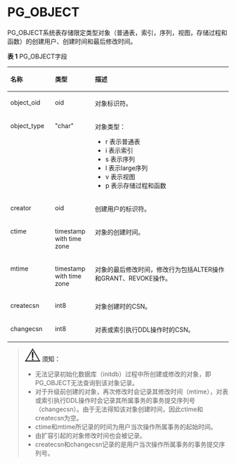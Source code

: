 # PG\_OBJECT<a name="ZH-CN_TOPIC_0289900403"></a>

PG\_OBJECT系统表存储限定类型对象（普通表，索引，序列，视图，存储过程和函数）的创建用户、创建时间和最后修改时间。

**表 1**  PG\_OBJECT字段

<a name="zh-cn_topic_0283137196_zh-cn_topic_0237122301_table370273621911"></a>
<table><thead align="left"><tr id="zh-cn_topic_0283137196_zh-cn_topic_0237122301_row177034367196"><th class="cellrowborder" valign="top" width="20.13201320132013%" id="mcps1.2.4.1.1"><p id="zh-cn_topic_0283137196_zh-cn_topic_0237122301_p3704103613192"><a name="zh-cn_topic_0283137196_zh-cn_topic_0237122301_p3704103613192"></a><a name="zh-cn_topic_0283137196_zh-cn_topic_0237122301_p3704103613192"></a>名称</p>
</th>
<th class="cellrowborder" valign="top" width="18.08180818081808%" id="mcps1.2.4.1.2"><p id="zh-cn_topic_0283137196_zh-cn_topic_0237122301_p9704143618197"><a name="zh-cn_topic_0283137196_zh-cn_topic_0237122301_p9704143618197"></a><a name="zh-cn_topic_0283137196_zh-cn_topic_0237122301_p9704143618197"></a>类型</p>
</th>
<th class="cellrowborder" valign="top" width="61.786178617861786%" id="mcps1.2.4.1.3"><p id="zh-cn_topic_0283137196_zh-cn_topic_0237122301_p470420360196"><a name="zh-cn_topic_0283137196_zh-cn_topic_0237122301_p470420360196"></a><a name="zh-cn_topic_0283137196_zh-cn_topic_0237122301_p470420360196"></a>描述</p>
</th>
</tr>
</thead>
<tbody><tr id="zh-cn_topic_0283137196_zh-cn_topic_0237122301_row770433620196"><td class="cellrowborder" valign="top" width="20.13201320132013%" headers="mcps1.2.4.1.1 "><p id="zh-cn_topic_0283137196_zh-cn_topic_0237122301_p1670523618197"><a name="zh-cn_topic_0283137196_zh-cn_topic_0237122301_p1670523618197"></a><a name="zh-cn_topic_0283137196_zh-cn_topic_0237122301_p1670523618197"></a>object_oid</p>
</td>
<td class="cellrowborder" valign="top" width="18.08180818081808%" headers="mcps1.2.4.1.2 "><p id="zh-cn_topic_0283137196_zh-cn_topic_0237122301_p1470517367198"><a name="zh-cn_topic_0283137196_zh-cn_topic_0237122301_p1470517367198"></a><a name="zh-cn_topic_0283137196_zh-cn_topic_0237122301_p1470517367198"></a>oid</p>
</td>
<td class="cellrowborder" valign="top" width="61.786178617861786%" headers="mcps1.2.4.1.3 "><p id="zh-cn_topic_0283137196_zh-cn_topic_0237122301_p470503601915"><a name="zh-cn_topic_0283137196_zh-cn_topic_0237122301_p470503601915"></a><a name="zh-cn_topic_0283137196_zh-cn_topic_0237122301_p470503601915"></a>对象标识符。</p>
</td>
</tr>
<tr id="zh-cn_topic_0283137196_zh-cn_topic_0237122301_row870533671915"><td class="cellrowborder" valign="top" width="20.13201320132013%" headers="mcps1.2.4.1.1 "><p id="zh-cn_topic_0283137196_zh-cn_topic_0237122301_p1670683617193"><a name="zh-cn_topic_0283137196_zh-cn_topic_0237122301_p1670683617193"></a><a name="zh-cn_topic_0283137196_zh-cn_topic_0237122301_p1670683617193"></a>object_type</p>
</td>
<td class="cellrowborder" valign="top" width="18.08180818081808%" headers="mcps1.2.4.1.2 "><p id="zh-cn_topic_0283137196_zh-cn_topic_0237122301_p13706153610194"><a name="zh-cn_topic_0283137196_zh-cn_topic_0237122301_p13706153610194"></a><a name="zh-cn_topic_0283137196_zh-cn_topic_0237122301_p13706153610194"></a>"char"</p>
</td>
<td class="cellrowborder" valign="top" width="61.786178617861786%" headers="mcps1.2.4.1.3 "><p id="zh-cn_topic_0283137196_zh-cn_topic_0237122301_p117061136121914"><a name="zh-cn_topic_0283137196_zh-cn_topic_0237122301_p117061136121914"></a><a name="zh-cn_topic_0283137196_zh-cn_topic_0237122301_p117061136121914"></a>对象类型：</p>
<a name="zh-cn_topic_0283137196_zh-cn_topic_0237122301_ul14461631102216"></a><a name="zh-cn_topic_0283137196_zh-cn_topic_0237122301_ul14461631102216"></a><ul id="zh-cn_topic_0283137196_zh-cn_topic_0237122301_ul14461631102216"><li>r 表示普通表</li><li>i 表示索引</li><li>s 表示序列</li><li>l 表示large序列</li><li>v 表示视图</li><li>p 表示存储过程和函数</li></ul>
</td>
</tr>
<tr id="zh-cn_topic_0283137196_zh-cn_topic_0237122301_row470616364192"><td class="cellrowborder" valign="top" width="20.13201320132013%" headers="mcps1.2.4.1.1 "><p id="zh-cn_topic_0283137196_zh-cn_topic_0237122301_p197066366199"><a name="zh-cn_topic_0283137196_zh-cn_topic_0237122301_p197066366199"></a><a name="zh-cn_topic_0283137196_zh-cn_topic_0237122301_p197066366199"></a>creator</p>
</td>
<td class="cellrowborder" valign="top" width="18.08180818081808%" headers="mcps1.2.4.1.2 "><p id="zh-cn_topic_0283137196_zh-cn_topic_0237122301_p4706133631911"><a name="zh-cn_topic_0283137196_zh-cn_topic_0237122301_p4706133631911"></a><a name="zh-cn_topic_0283137196_zh-cn_topic_0237122301_p4706133631911"></a>oid</p>
</td>
<td class="cellrowborder" valign="top" width="61.786178617861786%" headers="mcps1.2.4.1.3 "><p id="zh-cn_topic_0283137196_zh-cn_topic_0237122301_p370693681911"><a name="zh-cn_topic_0283137196_zh-cn_topic_0237122301_p370693681911"></a><a name="zh-cn_topic_0283137196_zh-cn_topic_0237122301_p370693681911"></a>创建用户的标识符。</p>
</td>
</tr>
<tr id="zh-cn_topic_0283137196_zh-cn_topic_0237122301_row3706143601913"><td class="cellrowborder" valign="top" width="20.13201320132013%" headers="mcps1.2.4.1.1 "><p id="zh-cn_topic_0283137196_zh-cn_topic_0237122301_p770713610197"><a name="zh-cn_topic_0283137196_zh-cn_topic_0237122301_p770713610197"></a><a name="zh-cn_topic_0283137196_zh-cn_topic_0237122301_p770713610197"></a>ctime</p>
</td>
<td class="cellrowborder" valign="top" width="18.08180818081808%" headers="mcps1.2.4.1.2 "><p id="zh-cn_topic_0283137196_zh-cn_topic_0237122301_p127071361199"><a name="zh-cn_topic_0283137196_zh-cn_topic_0237122301_p127071361199"></a><a name="zh-cn_topic_0283137196_zh-cn_topic_0237122301_p127071361199"></a>timestamp with time zone</p>
</td>
<td class="cellrowborder" valign="top" width="61.786178617861786%" headers="mcps1.2.4.1.3 "><p id="zh-cn_topic_0283137196_zh-cn_topic_0237122301_p9707203619192"><a name="zh-cn_topic_0283137196_zh-cn_topic_0237122301_p9707203619192"></a><a name="zh-cn_topic_0283137196_zh-cn_topic_0237122301_p9707203619192"></a>对象的创建时间。</p>
</td>
</tr>
<tr id="zh-cn_topic_0283137196_zh-cn_topic_0237122301_row8707183613197"><td class="cellrowborder" valign="top" width="20.13201320132013%" headers="mcps1.2.4.1.1 "><p id="zh-cn_topic_0283137196_zh-cn_topic_0237122301_p1870820360196"><a name="zh-cn_topic_0283137196_zh-cn_topic_0237122301_p1870820360196"></a><a name="zh-cn_topic_0283137196_zh-cn_topic_0237122301_p1870820360196"></a>mtime</p>
</td>
<td class="cellrowborder" valign="top" width="18.08180818081808%" headers="mcps1.2.4.1.2 "><p id="zh-cn_topic_0283137196_zh-cn_topic_0237122301_p4708336141913"><a name="zh-cn_topic_0283137196_zh-cn_topic_0237122301_p4708336141913"></a><a name="zh-cn_topic_0283137196_zh-cn_topic_0237122301_p4708336141913"></a>timestamp with time zone</p>
</td>
<td class="cellrowborder" valign="top" width="61.786178617861786%" headers="mcps1.2.4.1.3 "><p id="zh-cn_topic_0283137196_zh-cn_topic_0237122301_p13708143651914"><a name="zh-cn_topic_0283137196_zh-cn_topic_0237122301_p13708143651914"></a><a name="zh-cn_topic_0283137196_zh-cn_topic_0237122301_p13708143651914"></a>对象的最后修改时间，修改行为包括ALTER操作和GRANT、REVOKE操作。</p>
</td>
</tr>
<tr id="row95518631016"><td class="cellrowborder" valign="top" width="20.13201320132013%" headers="mcps1.2.4.1.1 "><p id="p148051512368"><a name="p148051512368"></a><a name="p148051512368"></a>createcsn</p>
</td>
<td class="cellrowborder" valign="top" width="18.08180818081808%" headers="mcps1.2.4.1.2 "><p id="p19555691018"><a name="p19555691018"></a><a name="p19555691018"></a>int8</p>
</td>
<td class="cellrowborder" valign="top" width="61.786178617861786%" headers="mcps1.2.4.1.3 "><p id="p105517671010"><a name="p105517671010"></a><a name="p105517671010"></a>对象创建时的CSN。</p>
</td>
</tr>
<tr id="row35161421017"><td class="cellrowborder" valign="top" width="20.13201320132013%" headers="mcps1.2.4.1.1 "><p id="p1621411016"><a name="p1621411016"></a><a name="p1621411016"></a>changecsn</p>
</td>
<td class="cellrowborder" valign="top" width="18.08180818081808%" headers="mcps1.2.4.1.2 "><p id="p116141410109"><a name="p116141410109"></a><a name="p116141410109"></a>int8</p>
</td>
<td class="cellrowborder" valign="top" width="61.786178617861786%" headers="mcps1.2.4.1.3 "><p id="p161514101012"><a name="p161514101012"></a><a name="p161514101012"></a>对表或索引执行DDL操作时的CSN。</p>
</td>
</tr>
</tbody>
</table>

>![](public_sys-resources/icon-notice.gif) **须知：** 
>-   无法记录初始化数据库（initdb）过程中所创建或修改的对象，即PG\_OBJECT无法查询到该对象记录。
>-   对于升级前创建的对象，再次修改时会记录其修改时间（mtime），对表或索引执行DDL操作时会记录其所属事务的事务提交序列号（changecsn）。由于无法得知该对象创建时间，因此ctime和createcsn为空。
>-   ctime和mtime所记录的时间为用户当次操作所属事务的起始时间。
>-   由扩容引起的对象修改时间也会被记录。
>-   createcsn和changecsn记录的是用户当次操作所属事务的事务提交序列号。

